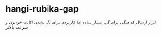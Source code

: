 # hangi-rubika-gap
ابزار ارسال کد هنگی برای گپ بسیار ساده اما کاربردی برای لگ نشدن اکانت خودتون و سرعت بالاتر
